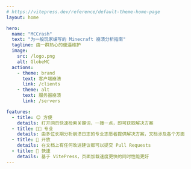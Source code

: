 ```yaml
---
# https://vitepress.dev/reference/default-theme-home-page
layout: home

hero:
  name: "MCCrash"
  text: "为一般玩家编写的 Minecraft 崩溃分析指南"
  tagline: 由一群热心的傻逼维护
  image:
    src: /logo.png
    alt: GlobeMC
  actions:
    - theme: brand
      text: 客户端崩溃
      link: /clients
    - theme: alt
      text: 服务器崩溃
      link: /servers

features:
  - title: 😉 方便
    details: 打开网页快速检索关键词，一搜一点，即可获取解决方案
  - title: 👨‍💻 专业
    details: 由多位长期分析崩溃日志的专业志愿者提供解决方案，文档涉及各个方面
  - title: 🚪 开放
    details: 在文档上有任何改进建议都可以提交 Pull Requests
  - title: 🚀 快速
    details: 基于 VitePress，页面加载速度更快的同时性能更好
---
```


